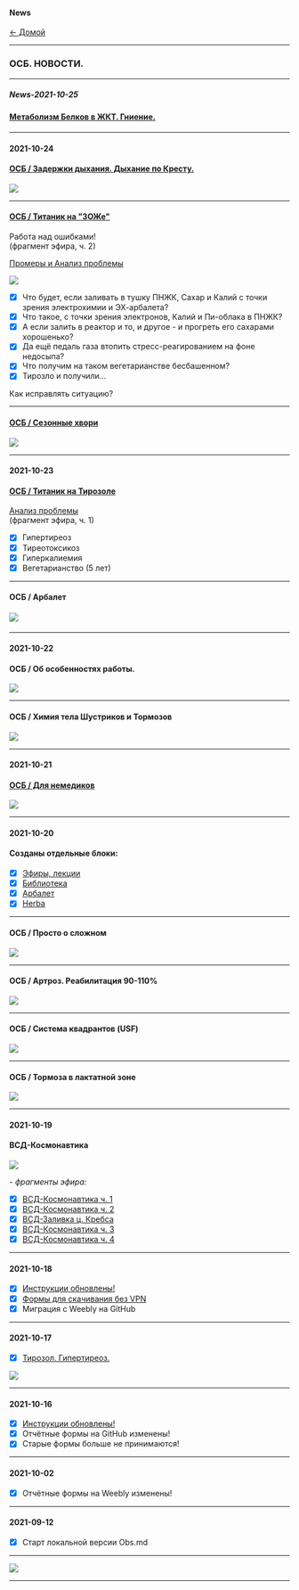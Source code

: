 #### News  
[← Домой](!0SB.md#OSB)   

***    

### ОСБ. НОВОСТИ.  

***

##### News-2021-10-25
#### [Метаболизм Белков в ЖКТ. Гниение.](Mtb_B.md#Mtb_B)  

***  
#### 2021-10-24   

#### [ОСБ / Задержки дыхания. Дыхание по Кресту.](Lectio.md#Lectio_B_hold)  
![](https://i.ytimg.com/vi/58-frzZfj30/maxresdefault.jpg)

***  
#### [ОСБ / Титаник на "ЗОЖе"](https://t.me/osbmd/3064)   
Работа над ошибками!  
(фрагмент эфира, ч. 2)  

[Промеры и Анализ проблемы](e20211022.md#e20211022)  

![](https://telegra.ph/file/f65ccd22aaf895cbdd472.jpg)  

- [x] Что будет, если заливать в тушку ПНЖК, Сахар и Калий с точки зрения электрохимии и ЭХ-арбалета? 
- [x] Что такое, с точки зрения электронов, Калий и Пи-облака в ПНЖК? 
- [x] А если залить в реактор и то, и другое - и прогреть его сахарами хорошенько? 
- [x] Да ещё педаль газа втопить стресс-реагированием на фоне недосыпа? 
- [x] Что получим на таком вегетарианстве бесбашенном? 
- [x] Тирозло и получили... 

Как исправлять ситуацию?  

***  
#### [ОСБ / Сезонные хвори](Lectio.md#Lectio_Sezon)  
![](https://i.ytimg.com/vi/UNqGYNDZKl0/hqdefault.jpg)

***   
#### 2021-10-23   
#### [ОСБ / Титаник на Тирозоле](https://t.me/osbmd/3062)  
[Анализ проблемы](e20211022.md#e20211022)  
(фрагмент эфира, ч. 1)  
- [x] Гипертиреоз  
- [x] Тиреотоксикоз  
- [x] Гиперкалиемия  
- [x] Вегетарианство (5 лет)  

***  
#### ОСБ / Арбалет  
#### [![](https://i.ytimg.com/vi/pouFQqZgRHQ/maxresdefault.jpg)](Arbalet.md#OSB_Arbalet)  

***   
#### 2021-10-22   

#### ОСБ / Об особенностях работы.   
[![](https://i.ytimg.com/vi_webp/WGZL00VWwgg/maxresdefault.webp)](https://youtu.be/WGZL00VWwgg)  

***  
#### ОСБ / Химия тела Шустриков и Тормозов  
[![](https://i.ytimg.com/vi_webp/JI8p2rWPmaA/maxresdefault.webp)](https://youtu.be/JI8p2rWPmaA)   

***   
#### 2021-10-21   
#### [ОСБ / Для немедиков](Lectio.md#OSB_NOMED)
![](https://telegra.ph/file/6fc97edb46138fb91b219.jpg)  

***  
#### 2021-10-20   
#### Созданы отдельные блоки:   
- [x] [Эфиры, лекции](Lectio.md#Lectio)  
- [x] [Библиотека](Library.md#Library)  
- [x] [Арбалет](Arbalet.md#OSB_Arbalet)  
- [x] [Herba](Herba.md)  

***  
#### ОСБ / Просто о сложном  
[![](https://i.ytimg.com/vi/Z6PzwQQP4YI/hqdefault.jpg)](https://youtu.be/Z6PzwQQP4YI)   

***
#### ОСБ / Артроз. Реабилитация 90-110%  
[![](https://i.ytimg.com/vi/pE5w9L_zF1I/hqdefault.jpg)](https://www.youtube.com/watch?v=pE5w9L_zF1I)   

***   
#### ОСБ / Система квадрантов (USF)  
[![](https://img.youtube.com/vi/w2yfEDAl514/maxresdefault.jpg)](https://youtu.be/w2yfEDAl514)  

***  
#### ОСБ / Тормоза в лактатной зоне
[![](https://i.ytimg.com/vi_webp/bJgOP_5Hn1U/maxresdefault.webp)](https://www.youtube.com/watch?v=bJgOP_5Hn1U)   

***  
#### 2021-10-19  
#### ВСД-Космонавтика
![](https://telegra.ph/file/6f7ba784d854f41b9ea87.jpg)   

_- фрагменты эфира:_
- [x] [ВСД-Космонавтика ч. 1](https://t.me/osbmd/3032)
- [x] [ВСД-Космонавтика ч. 2](https://t.me/osbmd/3038)
- [x] [ВСД-Заливка ц. Кребса](https://t.me/osbmd/3056)
- [x] [ВСД-Космонавтика ч. 3](https://t.me/osbmd/3057)
- [x] [ВСД-Космонавтика ч. 4](https://t.me/osbmd/3060)

***  
#### 2021-10-18  
- [x] [Инструкции обновлены!](!0SB_Instructio.md)   
- [x] [Формы для скачивания без VPN](https://github.com/TalalakinAI/OSB/raw/master/OSB.zip)  
- [x] Миграция с Weebly на GitHub

***  
#### 2021-10-17  
- [x] [Тирозол. Гипертиреоз.](https://t.me/osbmd/3045)  

![](https://telegra.ph/file/ca6ba0887993ff93104d1.jpg)  

***  
#### 2021-10-16  
- [x] [Инструкции обновлены!](!0SB_Instructio.md)  
- [x] Отчётные формы на GitHub изменены!  
- [x] Старые формы больше не принимаются!  

***  
#### 2021-10-02  
- [x] Отчётные формы на Weebly изменены!

***  
#### 2021-09-12  
- [x] Старт локальной версии Obs.md  

***  
[![](https://img.youtube.com/vi/47bunZt5erw/maxresdefault.jpg)](https://www.youtube.com/watch?v=47bunZt5erw)  

***  
